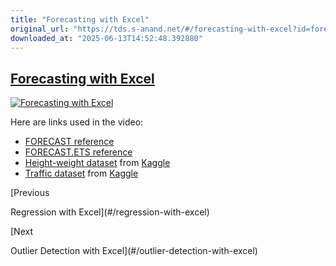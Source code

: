 ```yaml
---
title: "Forecasting with Excel"
original_url: "https://tds.s-anand.net/#/forecasting-with-excel?id=forecasting-with-excel"
downloaded_at: "2025-06-13T14:52:48.392880"
---
```


[Forecasting with Excel](#/forecasting-with-excel?id=forecasting-with-excel)
----------------------------------------------------------------------------

[![Forecasting with Excel](https://i.ytimg.com/vi_webp/QrTimmxwZw4/sddefault.webp)](https://youtu.be/QrTimmxwZw4)

Here are links used in the video:

* [FORECAST reference](https://support.microsoft.com/en-us/office/forecast-and-forecast-linear-functions-50ca49c9-7b40-4892-94e4-7ad38bbeda99)
* [FORECAST.ETS reference](https://support.microsoft.com/en-us/office/forecast-ets-function-15389b8b-677e-4fbd-bd95-21d464333f41)
* [Height-weight dataset](https://docs.google.com/spreadsheets/d/1iMFVPh8q9KgnfLwBeBMmX1GaFabP02FK/view) from [Kaggle](https://www.kaggle.com/datasets/burnoutminer/heights-and-weights-dataset)
* [Traffic dataset](https://docs.google.com/spreadsheets/d/1w2R0fHdLG5ZGW-papaK7wzWq_-WDArKC/view) from [Kaggle](https://www.kaggle.com/datasets/fedesoriano/traffic-prediction-dataset)

[Previous

Regression with Excel](#/regression-with-excel)

[Next

Outlier Detection with Excel](#/outlier-detection-with-excel)